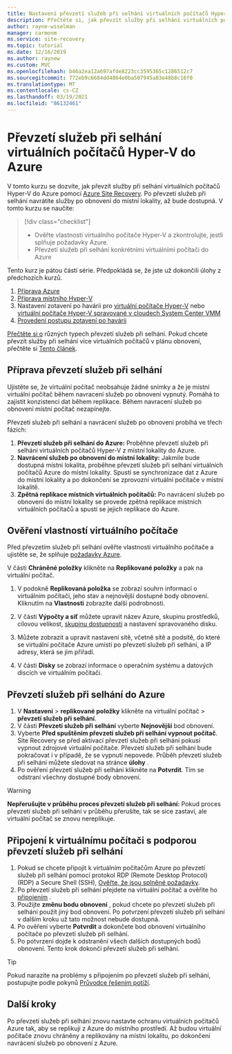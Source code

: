 ```yaml
---
title: Nastavení převzetí služeb při selhání virtuálních počítačů Hyper-V do Azure v Azure Site Recovery
description: Přečtěte si, jak převzít služby při selhání virtuálních počítačů Hyper-V do Azure pomocí Azure Site Recovery.
author: rayne-wiselman
manager: carmonm
ms.service: site-recovery
ms.topic: tutorial
ms.date: 12/16/2019
ms.author: raynew
ms.custom: MVC
ms.openlocfilehash: b46a2ea12a697afde8223cc3595365c1286512c7
ms.sourcegitcommit: 772eb9c6684dd4864e0ba507945a83e48b8c16f0
ms.translationtype: MT
ms.contentlocale: cs-CZ
ms.lasthandoff: 03/19/2021
ms.locfileid: "86132461"
---
```

# <a name="fail-over-hyper-v-vms-to-azure"></a>Převzetí služeb při selhání virtuálních počítačů Hyper-V do Azure

V tomto kurzu se dozvíte, jak převzít služby při selhání virtuálních počítačů Hyper-V do Azure pomocí [Azure Site Recovery](site-recovery-overview.md). Po převzetí služeb při selhání navrátíte služby po obnovení do místní lokality, až bude dostupná. V tomto kurzu se naučíte:

> [!div class="checklist"]
> * Ověřte vlastnosti virtuálního počítače Hyper-V a zkontrolujte, jestli splňuje požadavky Azure.
> * Převzetí služeb při selhání konkrétními virtuálními počítači do Azure


Tento kurz je pátou částí série. Předpokládá se, že jste už dokončili úlohy z předchozích kurzů.    

1. [Příprava Azure](tutorial-prepare-azure.md)
2. [Příprava místního Hyper-V](./hyper-v-prepare-on-premises-tutorial.md)
3. Nastavení zotavení po havárii pro [virtuální počítače Hyper-V](./hyper-v-azure-tutorial.md) nebo [virtuální počítače Hyper-V spravované v cloudech System Center VMM](./hyper-v-vmm-azure-tutorial.md)
4. [Provedení postupu zotavení po havárii](tutorial-dr-drill-azure.md)

[Přečtěte si o](failover-failback-overview.md#types-of-failover) různých typech převzetí služeb při selhání. Pokud chcete převzít služby při selhání více virtuálních počítačů v plánu obnovení, přečtěte si [Tento článek](site-recovery-failover.md).

## <a name="prepare-for-failover"></a>Příprava převzetí služeb při selhání 
Ujistěte se, že virtuální počítač neobsahuje žádné snímky a že je místní virtuální počítač během navracení služeb po obnovení vypnutý. Pomáhá to zajistit konzistenci dat během replikace. Během navracení služeb po obnovení místní počítač nezapínejte. 

Převzetí služeb při selhání a navrácení služeb po obnovení probíhá ve třech fázích:

1. **Převzetí služeb při selhání do Azure:** Proběhne převzetí služeb při selhání virtuálních počítačů Hyper-V z místní lokality do Azure.
2. **Navrácení služeb po obnovení do místní lokality:** Jakmile bude dostupná místní lokalita, proběhne převzetí služeb při selhání virtuálních počítačů Azure do místní lokality. Spustí se synchronizace dat z Azure do místní lokality a po dokončení se zprovozní virtuální počítače v místní lokalitě.  
3. **Zpětná replikace místních virtuálních počítačů:** Po navrácení služeb po obnovení do místní lokality se provede zpětná replikace místních virtuálních počítačů a spustí se jejich replikace do Azure.

## <a name="verify-vm-properties"></a>Ověření vlastností virtuálního počítače

Před převzetím služeb při selhání ověřte vlastnosti virtuálního počítače a ujistěte se, že splňuje [požadavky Azure](hyper-v-azure-support-matrix.md#replicated-vms).

V části **Chráněné položky** klikněte na **Replikované položky** a pak na virtuální počítač.

1. V podokně **Replikovaná položka** se zobrazí souhrn informací o virtuálním počítači, jeho stav a nejnovější dostupné body obnovení. Kliknutím na **Vlastnosti** zobrazíte další podrobnosti.

1. V části **Výpočty a síť** můžete upravit název Azure, skupinu prostředků, cílovou velikost, [skupinu dostupnosti](../virtual-machines/windows/tutorial-availability-sets.md) a nastavení spravovaného disku.

1. Můžete zobrazit a upravit nastavení sítě, včetně sítě a podsítě, do které se virtuální počítače Azure umístí po převzetí služeb při selhání, a IP adresy, která se jim přiřadí.

1. V části **Disky** se zobrazí informace o operačním systému a datových discích ve virtuálním počítači.

## <a name="fail-over-to-azure"></a>Převzetí služeb při selhání do Azure

1. V **Nastavení**  >  **replikované položky** klikněte na virtuální počítač > **převzetí služeb při selhání**.
2. V části **Převzetí služeb při selhání** vyberte **Nejnovější** bod obnovení. 
3. Vyberte **Před spuštěním převzetí služeb při selhání vypnout počítač**. Site Recovery se před aktivací převzetí služeb při selhání pokusí vypnout zdrojové virtuální počítače. Převzetí služeb při selhání bude pokračovat i v případě, že se vypnutí nepovede. Průběh převzetí služeb při selhání můžete sledovat na stránce **úlohy** .
4. Po ověření převzetí služeb při selhání klikněte na **Potvrdit**. Tím se odstraní všechny dostupné body obnovení.

> [!WARNING]
> **Nepřerušujte v průběhu proces převzetí služeb při selhání:** Pokud proces převzetí služeb při selhání v průběhu přerušíte, tak se sice zastaví, ale virtuální počítač se znovu nereplikuje.

## <a name="connect-to-failed-over-vm"></a>Připojení k virtuálnímu počítači s podporou převzetí služeb při selhání

1. Pokud se chcete připojit k virtuálním počítačům Azure po převzetí služeb při selhání pomocí protokol RDP (Remote Desktop Protocol) (RDP) a Secure Shell (SSH), [Ověřte, že jsou splněné požadavky](failover-failback-overview.md#connect-to-azure-after-failover).
2. Po převzetí služeb při selhání přejdete na virtuální počítač a ověříte ho [připojením](../virtual-machines/windows/connect-logon.md) .
3. Použijte **změnu bodu obnovení** , pokud chcete po převzetí služeb při selhání použít jiný bod obnovení. Po potvrzení převzetí služeb při selhání v dalším kroku už tato možnost nebude dostupná.
4. Po ověření vyberte **Potvrdit** a dokončete bod obnovení virtuálního počítače po převzetí služeb při selhání.
5. Po potvrzení dojde k odstranění všech dalších dostupných bodů obnovení. Tento krok dokončí převzetí služeb při selhání.

>[!TIP]
> Pokud narazíte na problémy s připojením po převzetí služeb při selhání, postupujte podle pokynů [Průvodce řešením potíží](site-recovery-failover-to-azure-troubleshoot.md).


## <a name="next-steps"></a>Další kroky

Po převzetí služeb při selhání znovu nastavte ochranu virtuálních počítačů Azure tak, aby se replikují z Azure do místního prostředí. Až budou virtuální počítače znovu chráněny a replikovány na místní lokalitu, po dokončení navrácení služeb po obnovení z Azure.
